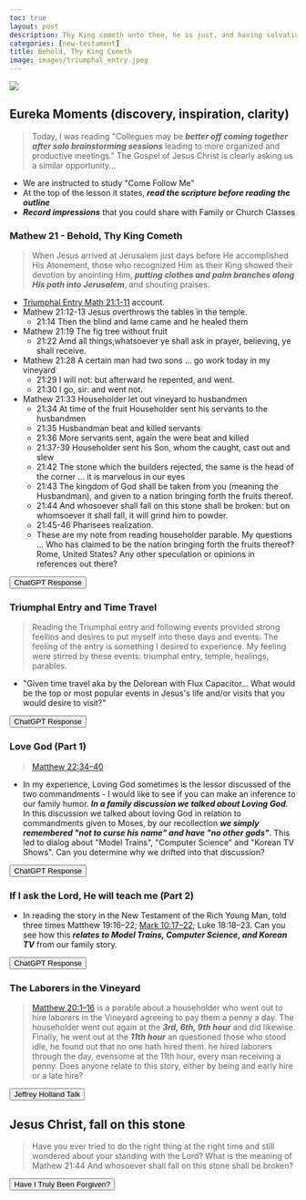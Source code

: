 ```yaml
---
toc: true
layout: post
description: Thy King cometh unto thee, he is just, and having salvation
categories: [new-testament]
title: Behold, Thy King Cometh
image: images/triumphal_entry.jpeg
---
```


![](https://cdn.shopify.com/s/files/1/0495/3335/4141/products/Walter-Rane-Triumphal-Entry_47fe1ccc-23e4-4212-ab24-44c3bcfd4b02.png?v=1603900819)

## Eureka Moments (discovery, inspiration, clarity)
> Today, I was reading "Collegues may be ***better off coming together after solo brainstorming sessions*** leading to more organized and productive meetings."  The Gospel of Jesus Christ is clearly asking us a similar opportunity... 
- We are instructed to study "Come Follow Me"
- At the top of the lesson it states, ***read the scripture before reading the outline***
- ***Record impressions*** that you could share with Family or Church Classes

### Mathew 21 - Behold, Thy King Cometh
> When Jesus arrived at Jerusalem just days before He accomplished His Atonement, those who recognized Him as their King showed their devotion by anointing Him, ***putting clothes and palm branches along His path into Jerusalem***, and shouting praises.
- [Triumphal Entry Math 21:1-11](https://www.churchofjesuschrist.org/study/scriptures/nt/matt/21?lang=eng&id=1-11#p1) account.
- Mathew 21:12-13 Jesus overthrows the tables in the temple.  
    - 21:14 Then the blind and lame came and he healed them
- Mathew 21:19 The fig tree without fruit
    - 21:22 Amd all things,whatsoever ye shall ask in prayer, believing, ye shall receive.
- Mathew 21:28 A certain man had two sons ... go work today in my vineyard
    - 21:29 I will not: but afterward he repented, and went.
    - 21:30 I go, sir: and went not.
- Mathew 21:33 Householder let out vineyard to husbandmen
    - 21:34 At time of the fruit Householder sent his servants to the husbandmen
    - 21:35 Husbandman beat and killed servants
    - 21:36 More servants sent, again the were beat and killed
    - 21:37-39 Householder sent his Son, whom the caught, cast out and slew
    - 21:42 The stone which the builders rejected, the same is the head of the corner ... it is marvelous in our eyes
    - 21:43 The kingdom of God shall be taken from you (meaning the Husbandman), and given to a nation bringing forth the fruits thereof.
    - 21:44 And whosoever shall fall on this stone shall be broken: but on whomsoever it shall fall, it will grind him to powder.
    - 21:45-46 Pharisees realization.
    - These are my note from reading householder parable.  My questions ... Who has claimed to be the nation bringing forth the fruits thereof?  Rome, United States?   Any other speculation or opinions in references out there?

<SCRIPT>
function Householder() {
    var x = document.getElementById('Householder');
    if (x.style.display == 'none') {
        x.style.display = 'block';
    } else {
        x.style.display = 'none';
    }
}
</SCRIPT>

<BUTTON ONCLICK="Householder()">ChatGPT Response</BUTTON>

<DIV ID="Householder" STYLE="display:none">
In the parable you described from Matthew 21:33-46, <b>the householder represents God</b>, the vineyard represents the kingdom of God, and <b>the husbandmen represent the religious leaders or the people of Israel</b>. The <b>servants sent by the householder represent the prophets sent by God</b> throughout history to the people of Israel, and the son represents Jesus Christ.
<br><br>
The phrase in Matthew 21:43, "The kingdom of God shall be taken from you, and given to a nation bringing forth the fruits thereof," suggests a transfer of the blessings and responsibilities of the kingdom of God from the people of Israel (represented by the husbandmen) to another nation. This statement does not specifically mention any particular nation by name.
<br><br>
Interpretations of this parable may vary among theologians and scholars. Some speculate that the nation mentioned could refer to the <b>early Christian Church, which included both Jewish and Gentile believers</b>. Others may interpret it more symbolically, suggesting that it represents the establishment and spread of Christianity throughout the world beyond the borders of Israel.
<br><br>
It is important to note that while the parable itself does not explicitly identify the nation to which the kingdom of God is given, it serves as a warning to the religious leaders of the time and emphasizes the rejection of Jesus, the Son of God, by the religious authorities.
<br><br>
Ultimately, the interpretation of this parable and the identification of the nation bringing forth the fruits thereof can vary among individuals and scholars, and it is advisable to consult various theological perspectives and teachings for a comprehensive understanding.
<br><br><br><br>
<b>Can you find "theological perspectives" on this</b> from the Church of Jesus Christ of Latter Day Saints?
<br><br>
Certainly! The interpretation of the parable you mentioned, as viewed through the lens of The Church of Jesus Christ of Latter-day Saints, can be found in the teachings of LDS Church leaders and scripture. Here are a few references that provide insights from a Latter-day Saint perspective:
<br><br>
"The House of Israel" and "the Gentiles": In LDS theology, <b>the house of Israel represents the covenant people of God, which includes both the ancient Israelites and their descendants</b>. The Gentiles refer to those who are not of the house of Israel. Latter-day Saint teachings often emphasize that the gathering of Israel and the spreading of the gospel are ongoing processes. The parable can be understood as a message that the blessings of the kingdom of God, including the gospel and priesthood authority, would be shared with people of all nations, both Israelite and Gentile.
<br><br>
Book of Mormon: The Book of Mormon, considered scripture by Latter-day Saints, contains additional teachings and interpretations of the parable. For example, 3 Nephi 16:10 states that if the Gentiles reject the fullness of the gospel, it will be taken from them and <b>given to the remnants of the house of Israel</b>. This concept aligns with the parable's message of the transfer of blessings and responsibilities.
<br><br>
Teachings of Church Leaders: Various talks and writings by LDS Church leaders offer insights into this parable. For instance, Elder Bruce R. McConkie, a former Apostle of the LDS Church, addressed the parable in his book "The Mortal Messiah." He discussed how the rejection of Jesus and His gospel by the religious leaders <b>led to the inclusion of the Gentiles</b> in receiving the blessings of the kingdom.
<br><br>
It is important to note that individual interpretations and perspectives within the LDS Church may vary, and the official teachings of the Church are primarily found in its scriptures and statements from current Church leaders. Therefore, studying these sources can provide a more comprehensive understanding of the specific theological perspectives on this parable within The Church of Jesus Christ of Latter-day Saints.
</DIV>


### Triumphal Entry and Time Travel
> Reading the Triumphal entry and following events provided strong feellins and desires to put myself into these days and events.  The feeling of the entry is something I desired to experience.   My feeling were stirred by  these events: triumphal entry, temple, healings, parables.  
- "Given time travel aka by the Delorean with Flux Capacitor...  What would be the top or most popular events in Jesus's life and/or visits that you would desire to visit?"

<SCRIPT>
function JesusVisit() {
    var x = document.getElementById('JesusVisit');
    if (x.style.display == 'none') {
        x.style.display = 'block';
    } else {
        x.style.display = 'none';
    }
}
</SCRIPT>

<BUTTON ONCLICK="JesusVisit()">ChatGPT Response</BUTTON>

<DIV ID="JesusVisit" STYLE="display:none">
<br>
    - The birth of Jesus in Bethlehem: Witnessing the humble circumstances and the arrival of the Magi. Luke 2:1-20
<br>
    - The Sermon on the Mount: Experiencing Jesus' teachings on topics like the Beatitudes and the Lord's Prayer. Matthew 5-7
<br>
    - The Last Supper: Being present for Jesus' final meal with his disciples and the institution of the Eucharist.  Matthew 26:17-30, Mark 14:12-26, Luke 22:7-23
<br>
    - The Crucifixion: Observing the significant event of Jesus' crucifixion and its profound impact on Christianity.  Matthew 27:32-56, Mark 15:21-41, Luke 23:26-49, John 19:16-37
<br>
    - The Resurrection: Witnessing the empty tomb and the appearances of Jesus after his resurrection. Matthew 28:1-10, Mark 16:1-8, Luke 24:1-12, John 20:1-18

<br><br><br>
<b>2nd question to ChatGPT</b>, "Anything you would add if you were member of Church of Jesus Christ of Latter Day Saints"
<br><br>
    - The First Vision: Witnessing Joseph Smith's account of his vision of God the Father and Jesus Christ, which marked the beginning of the Restoration of the gospel.  Joseph Smith—History 1:1-26 (in the Pearl of Great Price)
<br>
    - The visit to the Nephites: Being present when Jesus appeared to the people in the Americas following his resurrection.  3 Nephi 11
<br>
    - The Sermon at the Temple: Listening to Jesus' teachings to the Nephites in the Americas, as recorded in the Book of Mormon.  3 Nephi 11-18
<br>
    - The dedication of the Kirtland Temple: Participating in the spiritual experiences during the dedication of the first temple in the Latter-day Saint movement.  While there are accounts of spiritual manifestations and heavenly visitations experienced by individuals in the Kirtland Temple, the specific mention of Jesus physically appearing during the dedication ceremony is not included in the scriptural account. Doctrine and Covenants section 109 (Kirtland Temple dedicatory prayer)
</DIV>

### Love God (Part 1)
> [Matthew 22:34–40](https://www.churchofjesuschrist.org/study/scriptures/nt/matt/22?lang=eng&id=34-40#p34) 
- In my experience, Loving God sometimes is the lessor discussed of the two commandments  - I would like to see if you can make an inference to our family humor.   ***In a family discussion we talked about Loving God***.  In this discussion we talked about loving God in relation to commandments given to Moses, by our recollection ***we simply remembered "not to curse his name" and have  "no other gods"***.  This led to dialog about "Model Trains", "Computer Science" and "Korean TV Shows".  Can you determine why we drifted into that discussion?

<SCRIPT>
function NoOtherGods() {
    var x = document.getElementById('NoOtherGods');
    if (x.style.display == 'none') {
        x.style.display = 'block';
    } else {
        x.style.display = 'none';
    }
}
</SCRIPT>

<BUTTON ONCLICK="NoOtherGods()">ChatGPT Response</BUTTON>

<DIV ID="NoOtherGods" STYLE="display:none">
Based on the information you provided, it seems that your family discussion about loving God in relation to the commandments given to Moses took an unexpected and humorous turn, leading to a conversation about unrelated topics such as model trains, computer science, and Korean TV shows.
<br><br>
<b>Humor often arises from unexpected connections or tangents in conversations</b>. It's possible that someone in your family made a playful or humorous comment that sparked the discussion about these unrelated topics. The transition from discussing commandments to discussing seemingly unrelated hobbies and interests could be a lighthearted way of exploring the idea of what it means to love God in the context of various aspects of life, including personal hobbies and entertainment preferences.
<br><br>
In essence, the conversation may have taken a humorous detour to highlight the idea that <b>even in our interests and hobbies, we can find ways to express love for God and see connections to our faith</b>. Humor can often serve as a way to bring joy, creativity, and unexpected perspectives into discussions.
<br><br><br><br>
<b>2nd bit of Help to ChatGPT.</b> Close to the family event.  What if I provide you the hint to have "<b>no other Gods</b>" in relation to the humor?
<br><br>
If the hint is to have "no other Gods" in relation to the humor and the discussion about model trains, computer science, and Korean TV shows, it could be inferred that the humorous connection is centered around the idea of having a strong or intense interest in these topics.
<br><br>
The humor might stem from playfully exaggerating or jokingly suggesting that these hobbies or interests have become so important or captivating that they could be seen as competing with or taking the place of a person's devotion to God. In other words, the humorous implication could be that these topics or activities have become "gods" in a figurative sense, capturing a significant amount of attention or devotion.
<br><br>
<b>This kind of humor often arises when people find amusing ways to juxtapose mundane or unrelated topics with significant or sacred concepts</b>, highlighting the contrast between the two. It allows for a lighthearted exploration of the balance between our passions and our spiritual priorities, reminding us not to let our interests overshadow our love and devotion to God.
<br><br><br><br>
<b> Feedback on response to ChatGPT.</b>  Nicely done.  In dialog amongst the three off us Father said to Son, "Model Trains" is not a God.  Mother said to Father "Computer Science" is not a God.  Son said to Mother "Korean TV" is not a God.  We had a good laugh.  You were able to get to the inference very well.
<br><br>
Thank you! I'm glad I was able to accurately infer the humor in your family dialog. It sounds like a lighthearted and enjoyable moment, where the playfulness came from the contrast between the significance of having "no other Gods" and the humorous suggestion that these hobbies and interests were being treated as such.
<br><br>
<b>Humor can often bring people together and create shared moments of joy and connection</b>. It seems like your family found a playful way to explore the balance between their interests and their spiritual priorities, all while sharing some laughter together. Such moments can help strengthen relationships and create lasting memories.
</DIV>

### If I ask the Lord, He will teach me (Part 2)
- In reading the story in the New Testament of the Rich Young Man, told three times Matthew 19:16–22; [Mark 10:17–22](https://www.churchofjesuschrist.org/study/scriptures/nt/mark/10?lang=eng&id=17-22#p17); Luke 18:18–23.  Can you see how this ***relates to Model Trains, Computer Science, and Korean TV*** from our family story.

<SCRIPT>
function RichYoungMan() {
    var x = document.getElementById('RichYoungMan');
    if (x.style.display == 'none') {
        x.style.display = 'block';
    } else {
        x.style.display = 'none';
    }
}
</SCRIPT>

<BUTTON ONCLICK="RichYoungMan()">ChatGPT Response</BUTTON>

<DIV ID="RichYoungMan" STYLE="display:none">
The story you mentioned from the New Testament, often referred to as the story of the "Rich Young Ruler," can be found in Matthew 19:16–22, Mark 10:17–22, and Luke 18:18–23. This story involves a rich young man who approaches Jesus and asks what he must do to inherit eternal life. Jesus tells him to keep the commandments, and the young man claims to have kept them since his youth. Jesus then instructs him to sell his possessions, give to the poor, and follow Him, but the young man walks away saddened because he had great wealth.
<br><br>
In relating this story to the discussion about model trains, computer science, and Korean TV from your family story, we can draw some connections:
<br><br>
Model Trains: Just as the rich young man had possessions, including great wealth, model trains could be seen as a <b>hobby or interest</b> that involves material possessions. The story reminds us not to let our attachment to material things hinder our commitment to following Jesus.
<br><br>
Computer Science: Similarly, computer science or any other <b>profession</b> or area of expertise can be seen as something we dedicate our time and energy to. The story reminds us that our commitment to following Jesus should take precedence over any worldly pursuits or attachments, including our professional endeavors.
<br><br>
Korean TV: While Korean TV shows may not involve material possessions like model trains or a profession like computer science, the story highlights the importance of prioritizing our relationship with God over any personal interests or pleasures. It serves as a reminder that nothing should hinder our commitment to following Jesus, even if it means letting go of things that bring us enjoyment or <b>entertainment</b>.
<br><br>
In summary, the story of the Rich Young Ruler <b>prompts us to examine our priorities</b> and reminds us to put our devotion to God above worldly attachments, whether they are material possessions, personal interests, or professional pursuits.

<br><br><br><br>
<b>2nd question to ChatGPT.</b>  I like the Mark account the best.   Based off of my family story and our humor, do you see why I might like it?
<br><br>
Based on your family story and the humor you shared, I can see a possible connection between your preference for the Mark account of the story and the humorous dialogue about model trains, computer science, and Korean TV.
<br><br>
In the Mark account (Mark 10:17–22), the story of the Rich Young Ruler is presented in a concise and straightforward manner. It highlights the encounter between Jesus and the young man, emphasizing the young man's attachment to his possessions and his struggle to prioritize following Jesus over his wealth. This direct and succinct storytelling style might resonate with your preference for humor and concise communication.
<br><br>
Similarly, the humor in your family story involved playful and concise exchanges between family members, where the focus was on highlighting the contrast between personal interests or hobbies and the importance of spiritual devotion.
<br><br>
Your preference for the Mark account could stem from its brevity and clarity, aligning with the concise and playful communication style that you appreciated in your family's humorous dialogue.
<br><br>
Please note that this inference is based on the information provided, and individual preferences can vary.

<br><br><br><br>
<b>3rd question to ChatGPT.</b>  Do you see compassion or love in Mark account not seen in others?
<br><br>

In the Mark account of the story of the Rich Young Ruler, <b>there is a notable emphasis on Jesus' response and his display of compassion and love towards the young man</b>. After the young man expresses his desire to inherit eternal life and claims to have kept the commandments, Mark 10:21 states:
<br><br>
"Jesus, looking at him, loved him and said to him, 'You lack one thing: go, sell all that you have and give to the poor, and you will have treasure in heaven; and come, follow me.'"
<br><br>
The inclusion of the phrase "Jesus, looking at him, loved him" highlights the compassion and care that Jesus felt towards the young man. This statement suggests that Jesus genuinely desired the young man to experience the blessings of eternal life and was willing to provide him with specific guidance and instructions to help him on that path.
<br><br>
While love and compassion are also present in the other Gospel accounts of this story (Matthew 19:16–22 and Luke 18:18–23), the Mark account explicitly mentions Jesus' love for the young man, providing a unique emphasis on the compassionate nature of Jesus' response.
<br><br>
This emphasis on Jesus' love and compassion in the Mark account could resonate with individuals who value and appreciate the deep care and understanding that Jesus demonstrated towards those seeking guidance and eternal life.

</DIV>

### The Laborers in the Vineyard
> [Matthew 20:1–16](https://www.churchofjesuschrist.org/study/scriptures/nt/matt/20?lang=eng&id=1-16#p1) is a parable about a householder who went out to hire laborers in the Vineyard agreeing to pay them a penny a day.  The householder went out again at the ***3rd, 6th, 9th hour*** and did likewise.  Finally, he went out at the ***11th hour*** an questioned those who stood idle, he found out that no one hath hired them.  he hired laborers through the day, evensome at the 11th hour, every man receiving a penny.  Does anyone relate to this story, either by being and early hire or a late hire?

<SCRIPT>
function Laborers() {
    var x = document.getElementById('Laborers');
    if (x.style.display == 'none') {
        x.style.display = 'block';
    } else {
        x.style.display = 'none';
    }
}
</SCRIPT>

<BUTTON ONCLICK="Laborers()">Jeffrey Holland Talk</BUTTON>

<DIV ID="Laborers" STYLE="display:none">
“My friends, I am not being unfair to you. You agreed on the wage for the day, a good wage. You were very happy to get the work, and I am very happy with the way you served. <b>You are paid in full</b>. Take your pay and enjoy the blessing.
<br><br>
May I plead with us not to be hurt—and certainly not to feel envious—when good fortune comes to another person? We are not diminished when someone else is added upon.
<br><br>
This parable—like all parables—is not really about laborers or wages any more than the others are about sheep and goats. This is a story about God’s goodness, His patience and forgiveness, and the Atonement of the Lord Jesus Christ. It is a story about generosity and compassion. It is a story about grace.
<br><br>
So if you have made covenants, keep them. If you haven’t made them, make them. If you have made them and broken them, repent and repair them. <b>It is never too late so long as the Master of the vineyard says there is time</b>. Please listen to the prompting of the Holy Spirit telling you right now, this very moment, that you should accept the atoning gift of the Lord Jesus Christ and enjoy the fellowship of His labor.
</DIV>

##  Jesus Christ, fall on this stone
> Have you ever tried to do the right thing at the right time and still wondered about your standing with the Lord?  What is the meaning of Mathew 21:44 And whosoever shall fall on this stone shall be broken?


<SCRIPT>
function Forgiven() {
    var x = document.getElementById('Forgiven');
    if (x.style.display == 'none') {
        x.style.display = 'block';
    } else {
        x.style.display = 'none';
    }
}
</SCRIPT>

<BUTTON ONCLICK="Forgiven()">Have I Truly Been Forgiven?</BUTTON>
<DIV ID="Forgiven" STYLE="display:none">

<b>Elder K. Brett Nattress Of the Seventy</b>
<br><br>
There stood Danny with tears welling in his eyes. He said, “Can we talk for a minute?” We went outside to the same porch step.
<br><br>
He said, “President, <b>do you think I have truly been forgiven?</b>”
<br><br>
Now my tears accompanied his. Before me stood a devoted disciple of Jesus Christ who had given his all to teaching and testifying about the Savior. He was the embodiment of the healing and strengthening power of the Savior’s Atonement.
<br><br>
I said, “Danny! Have you looked in the mirror? Have you seen your eyes? They are filled with light, and <b>you are beaming with the Spirit of the Lord</b>. Of course you have been forgiven! You are amazing! Now what you need to do is move forward with your life. Don’t look back! <b>Look forward with faith to the next ordinance</b>.”

<br><br><br><br>
<b>ChatGPT</b>
<br><br>
From a Christian perspective, this statement carries a symbolic meaning. The "stone" represents Jesus Christ, who is often referred to as the cornerstone or foundation stone in biblical imagery. The phrase suggests that those who stumble or fall upon Jesus, recognizing their need for Him and <b>humbly seeking His grace and salvation</b>, will experience a breaking or contrition of their hearts. It signifies a recognition of their own inadequacy and the need for repentance and surrender to Christ.

<br><br><br><br>
<b>Gordon B Hinkley, The Stone Cut Out of the Mountain</b>
<br><br>
The year 1823. The month was September—the night of September 21–22, to be exact.
The boy Joseph Smith had prayed that night before going to sleep. He asked the Lord for <b>forgiveness of his light-mindedness</b>. A miraculous thing then happened.  Recalls ... Story of visit from Moroni ...

<br><br><br><br>
<b>Quentin Cook, Valiant in the Testimony of Jesus</b>
<br><br>
For us, <b>being valiant in our testimony of Jesus is a stepping-stone</b> toward qualifying for the Savior’s grace and the celestial kingdom. Jesus Christ is the only name under heaven by which we may be saved. I bear my sure witness of both His divinity and His supernal role in the Father’s plan.

</DIV>


